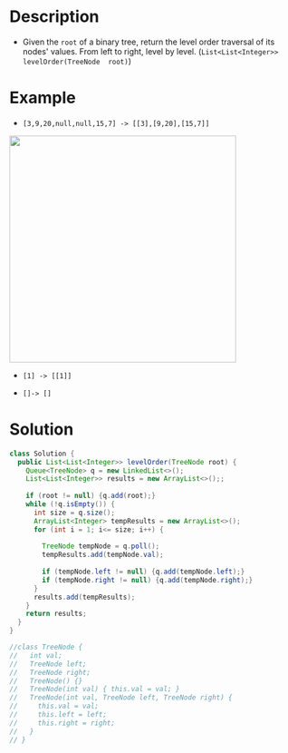# Description

- Given the `root` of a binary tree, return the level order traversal of its nodes' values. From left to right, level by level. (`List<List<Integer>> levelOrder(TreeNode  root)`)

# Example

- `[3,9,20,null,null,15,7] -> [[3],[9,20],[15,7]]`
<img src="https://assets.leetcode.com/uploads/2021/02/19/tree1.jpg" width="400">

- `[1] -> [[1]]`

- `[]-> []`



# Solution

```Java
class Solution {
  public List<List<Integer>> levelOrder(TreeNode root) {
    Queue<TreeNode> q = new LinkedList<>();
    List<List<Integer>> results = new ArrayList<>();;
    
    if (root != null) {q.add(root);}
    while (!q.isEmpty()) {
      int size = q.size();
      ArrayList<Integer> tempResults = new ArrayList<>();
      for (int i = 1; i<= size; i++) {
        
        TreeNode tempNode = q.poll();
        tempResults.add(tempNode.val);
        
        if (tempNode.left != null) {q.add(tempNode.left);}
        if (tempNode.right != null) {q.add(tempNode.right);}
      }
      results.add(tempResults);
    }
    return results;
  }
}

//class TreeNode {
//   int val;
//   TreeNode left;
//   TreeNode right;
//   TreeNode() {}
//   TreeNode(int val) { this.val = val; }
//   TreeNode(int val, TreeNode left, TreeNode right) {
//     this.val = val;
//     this.left = left;
//     this.right = right;
//   }
// }
```
